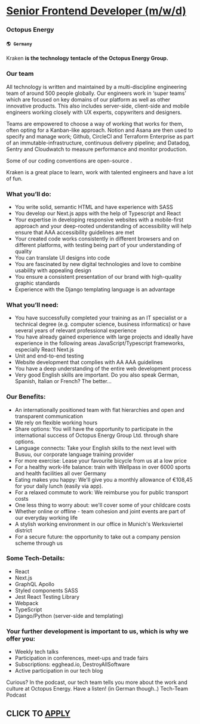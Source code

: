 # [Senior Frontend Developer (m/w/d)](https://www.remotewlb.com/apply/senior-frontend-developer-m-w-d)  
### Octopus Energy  
#### `🌎 Germany`  

Kraken **is the technology** **tentacle** **of the Octopus Energy Group.**

### Our team

All technology is written and maintained by a multi-discipline engineering team of around 500 people globally. Our engineers work in ‘super teams’ which are focused on key domains of our platform as well as other innovative products. This also includes server-side, client-side and mobile engineers working closely with UX experts, copywriters and designers.

Teams are empowered to choose a way of working that works for them, often opting for a Kanban-like approach. Notion and Asana are then used to specify and manage work; Github, CircleCI and Terraform Enterprise as part of an immutable-infrastructure, continuous delivery pipeline; and Datadog, Sentry and Cloudwatch to measure performance and monitor production.

Some of our coding conventions are open-source .

Kraken is a great place to learn, work with talented engineers and have a lot of fun.

### What you’ll do:

  * You write solid, semantic HTML and have experience with SASS
  * You develop our Next.js apps with the help of Typescript and React
  * Your expertise in developing responsive websites with a mobile-first approach and your deep-rooted understanding of accessibility will help ensure that AAA accessibility guidelines are met
  * Your created code works consistently in different browsers and on different platforms, with testing being part of your understanding of quality
  * You can translate UI designs into code
  * You are fascinated by new digital technologies and love to combine usability with appealing design
  * You ensure a consistent presentation of our brand with high-quality graphic standards
  * Experience with the Django templating language is an advantage

### What you’ll need:

  * You have successfully completed your training as an IT specialist or a technical degree (e.g. computer science, business informatics) or have several years of relevant professional experience
  * You have already gained experience with large projects and ideally have experience in the following areas JavaScript/Typescript frameworks, especially React Next.js
  * Unit and end-to-end testing
  * Website development that complies with AA AAA guidelines
  * You have a deep understanding of the entire web development process 
  * Very good English skills are important. Do you also speak German, Spanish, Italian or French? The better...

### Our Benefits:

  * An internationally positioned team with flat hierarchies and open and transparent communication
  * We rely on flexible working hours
  * Share options: You will have the opportunity to participate in the international success of Octopus Energy Group Ltd. through share options.
  * Language connects: Take your English skills to the next level with Busuu, our corporate language training provider
  * For more exercise: Lease your favourite bicycle from us at a low price
  * For a healthy work-life balance: train with Wellpass in over 6000 sports and health facilities all over Germany
  * Eating makes you happy: We'll give you a monthly allowance of €108,45 for your daily lunch (easily via app).
  * For a relaxed commute to work: We reimburse you for public transport costs
  * One less thing to worry about: we'll cover some of your childcare costs
  * Whether online or offline - team cohesion and joint events are part of our everyday working life
  * A stylish working environment in our office in Munich's Werksviertel district
  * For a secure future: the opportunity to take out a company pension scheme through us

### Some Tech-Details:

  * React
  * Next.js
  * GraphQL Apollo
  * Styled components SASS
  * Jest React Testing Library
  * Webpack
  * TypeScript
  * Django/Python (server-side and templating)

### Your further development is important to us, which is why we offer you:

  * Weekly tech talks
  * Participation in conferences, meet-ups and trade fairs
  * Subscriptions: egghead.io, DestroyAllSoftware
  * Active participation in our tech blog

Curious? In the podcast, our tech team tells you more about the work and culture at Octopus Energy. Have a listen! (in German though..) Tech-Team Podcast

  
## CLICK TO [APPLY](https://www.remotewlb.com/apply/senior-frontend-developer-m-w-d)

